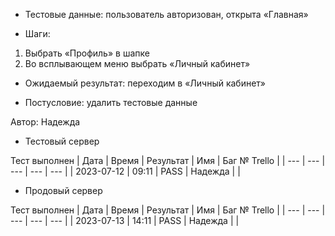 * Тестовые данные: пользователь авторизован, открыта «Главная»

* Шаги:
1.	Выбрать «Профиль» в шапке
2.	Во всплывающем меню выбрать «Личный кабинет»


* Ожидаемый результат: переходим в «Личный кабинет»


* Постусловие: удалить тестовые данные

Автор: Надежда

* Тестовый сервер 

Тест выполнен
| Дата | Время | Результат | Имя | Баг № Trello |
| --- | --- | --- | --- | --- |
| 2023-07-12 | 09:11 | PASS | Надежда |  | 

* Продовый сервер

Тест выполнен
| Дата | Время | Результат | Имя | Баг № Trello |
| --- | --- | --- | --- | --- |
| 2023-07-13 | 14:11 | PASS | Надежда |  | 

